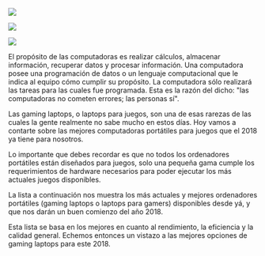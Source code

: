 ![](https://images.cooltext.com/5136249.png)

![](http://tecnobits.xyz/wp-content/uploads/2017/12/las-mejores-laptops-gamers-2018-696x383.jpg)


![](https://images.cooltext.com/5136286.png) 

El propósito de las computadoras es realizar cálculos, almacenar información, recuperar datos y procesar información. Una computadora posee una programación de datos o un lenguaje computacional que le indica al equipo cómo cumplir su propósito. La computadora sólo realizará las tareas para las cuales fue programada. Esta es la razón del dicho: "las computadoras no cometen errores; las personas sí".

Las gaming laptops, o laptops para juegos, son una de esas rarezas de las cuales la gente realmente no sabe mucho en estos días. Hoy vamos a contarte sobre las mejores computadoras portátiles para juegos que el 2018 ya tiene para nosotros.


Lo importante que debes recordar es que no todos los ordenadores portátiles están diseñados para juegos, solo una pequeña gama cumple los requerimientos de hardware necesarios para poder ejecutar los más actuales juegos disponibles.

La lista a continuación nos muestra los más actuales y mejores ordenadores portátiles (gaming laptops o laptops para gamers) disponibles desde yá, y que nos darán un buen comienzo del año 2018.

Esta lista se basa en los mejores en cuanto al rendimiento, la eficiencia y la calidad general. Echemos entonces un vistazo a las mejores  opciones de gaming laptops para este 2018.
